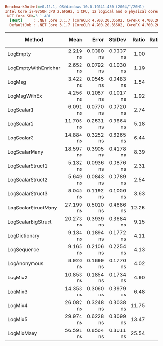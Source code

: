 ``` ini

BenchmarkDotNet=v0.12.1, OS=Windows 10.0.19041.450 (2004/?/20H1)
Intel Core i7-9750H CPU 2.60GHz, 1 CPU, 12 logical and 6 physical cores
.NET Core SDK=3.1.401
  [Host]     : .NET Core 3.1.7 (CoreCLR 4.700.20.36602, CoreFX 4.700.20.37001), X64 RyuJIT
  DefaultJob : .NET Core 3.1.7 (CoreCLR 4.700.20.36602, CoreFX 4.700.20.37001), X64 RyuJIT


```
|               Method |      Mean |     Error |    StdDev | Ratio | RatioSD |  Gen 0 | Gen 1 | Gen 2 | Allocated |
|--------------------- |----------:|----------:|----------:|------:|--------:|-------:|------:|------:|----------:|
|             LogEmpty |  2.219 ns | 0.0380 ns | 0.0337 ns |  1.00 |    0.00 |      - |     - |     - |         - |
| LogEmptyWithEnricher |  2.652 ns | 0.0792 ns | 0.1030 ns |  1.19 |    0.06 |      - |     - |     - |         - |
|               LogMsg |  3.422 ns | 0.0545 ns | 0.0483 ns |  1.54 |    0.03 |      - |     - |     - |         - |
|         LogMsgWithEx |  4.256 ns | 0.1087 ns | 0.1017 ns |  1.92 |    0.06 |      - |     - |     - |         - |
|           LogScalar1 |  6.091 ns | 0.0770 ns | 0.0720 ns |  2.74 |    0.05 |      - |     - |     - |         - |
|           LogScalar2 | 11.705 ns | 0.2531 ns | 0.3864 ns |  5.18 |    0.23 |      - |     - |     - |         - |
|           LogScalar3 | 14.884 ns | 0.3252 ns | 0.6265 ns |  6.44 |    0.17 |      - |     - |     - |         - |
|        LogScalarMany | 18.597 ns | 0.3905 ns | 0.4178 ns |  8.39 |    0.25 | 0.0089 |     - |     - |      56 B |
|     LogScalarStruct1 |  5.132 ns | 0.0936 ns | 0.0876 ns |  2.31 |    0.04 |      - |     - |     - |         - |
|     LogScalarStruct2 |  5.649 ns | 0.0843 ns | 0.0789 ns |  2.54 |    0.06 |      - |     - |     - |         - |
|     LogScalarStruct3 |  8.045 ns | 0.1192 ns | 0.1056 ns |  3.63 |    0.08 |      - |     - |     - |         - |
|  LogScalarStructMany | 27.199 ns | 0.5010 ns | 0.4686 ns | 12.25 |    0.28 | 0.0242 |     - |     - |     152 B |
|   LogScalarBigStruct | 20.273 ns | 0.3939 ns | 0.3684 ns |  9.15 |    0.23 |      - |     - |     - |         - |
|        LogDictionary |  9.134 ns | 0.1894 ns | 0.1772 ns |  4.11 |    0.08 | 0.0051 |     - |     - |      32 B |
|          LogSequence |  9.165 ns | 0.2106 ns | 0.2254 ns |  4.13 |    0.13 | 0.0051 |     - |     - |      32 B |
|         LogAnonymous |  8.926 ns | 0.1899 ns | 0.1776 ns |  4.02 |    0.10 | 0.0051 |     - |     - |      32 B |
|              LogMix2 | 10.853 ns | 0.1854 ns | 0.1734 ns |  4.90 |    0.12 |      - |     - |     - |         - |
|              LogMix3 | 14.353 ns | 0.3060 ns | 0.3979 ns |  6.48 |    0.21 |      - |     - |     - |         - |
|              LogMix4 | 26.082 ns | 0.3248 ns | 0.3038 ns | 11.75 |    0.26 | 0.0217 |     - |     - |     136 B |
|              LogMix5 | 29.974 ns | 0.6228 ns | 0.8099 ns | 13.47 |    0.39 | 0.0268 |     - |     - |     168 B |
|           LogMixMany | 56.591 ns | 0.8564 ns | 0.8011 ns | 25.54 |    0.57 | 0.0446 |     - |     - |     280 B |
